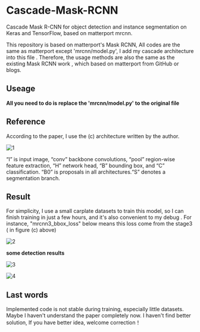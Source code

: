 # Cascade-Mask-RCNN
Cascade Mask R-CNN for object detection and instance segmentation on Keras and TensorFlow, based on matterport mrcnn.

This repository is based on matterport's Mask RCNN,  All codes are the same as matterport except 'mrcnn/model.py',  I add my cascade architecture  into this file . Therefore,  the usage methods are also the same as the existing Mask RCNN work , which based on matterport from GitHub or  blogs.   

## Useage

**All you need to do is replace the 'mrcnn/model.py'  to the original file** 

## Reference

According to the paper, I use the (c) architecture written by the author.

![1](https://github.com/anonymoussss/Cascade-Mask-RCNN/blob/master/assets/1.png?raw=true)

“I” is input image, “conv” backbone convolutions, “pool” region-wise feature extraction, “H”
network head, “B” bounding box, and “C” classification. “B0” is proposals in all architectures.“S” denotes a segmentation branch.

## Result

For simplicity, I use a small carplate datasets to train this model, so I can finish training in just a few hours, and it's also convenient to my debug . For instance,  "mrcnn3_bbox_loss" below means this loss come from the stage3 ( in figure (c) above)

![2](https://github.com/anonymoussss/Cascade-Mask-RCNN/blob/master/assets/2.png?raw=true)

**some detection results** 

![3](https://github.com/anonymoussss/Cascade-Mask-RCNN/blob/master/assets/3.png?raw=true)

![4](https://github.com/anonymoussss/Cascade-Mask-RCNN/blob/master/assets/4.png?raw=true)

## Last words

Implemented code is not stable during training, especially little datasets.  Maybe I haven't understand the paper  completely  now.  I haven't find better solution, If you have better idea, welcome correction！


